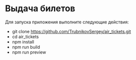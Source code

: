 # Выдача билетов

Для запуска приложения выполните следующие действия:
- git clone https://github.com/TrubnikovSergey/air_tickets.git
- cd air_tickets
- npm install
- npm run build
- npm run preview

